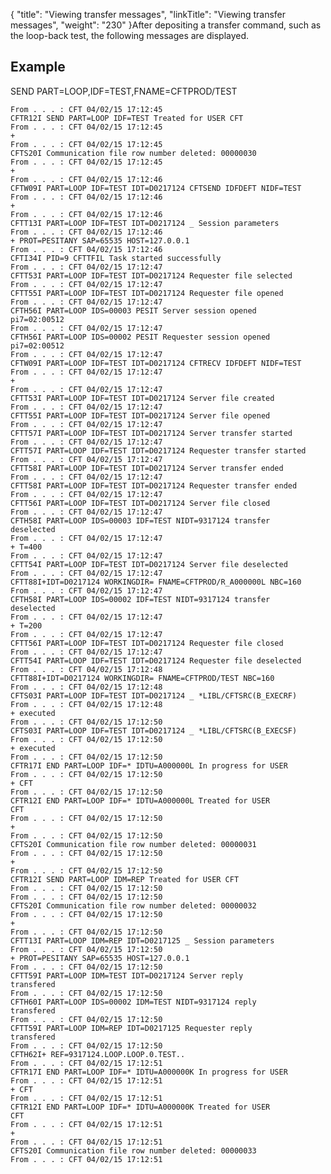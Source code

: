 {
    "title": "Viewing transfer messages",
    "linkTitle": "Viewing transfer messages",
    "weight": "230"
}After depositing a transfer command, such as the loop-back test, the following messages are displayed.

## Example

SEND PART=LOOP,IDF=TEST,FNAME=CFTPROD/TEST



    From . . . : CFT 04/02/15 17:12:45
    CFTR12I SEND PART=LOOP IDF=TEST Treated for USER CFT
    From . . . : CFT 04/02/15 17:12:45
    +
    From . . . : CFT 04/02/15 17:12:45
    CFTS20I Communication file row number deleted: 00000030
    From . . . : CFT 04/02/15 17:12:45
    +
    From . . . : CFT 04/02/15 17:12:46
    CFTW09I PART=LOOP IDF=TEST IDT=D0217124 CFTSEND IDFDEFT NIDF=TEST
    From . . . : CFT 04/02/15 17:12:46
    +
    From . . . : CFT 04/02/15 17:12:46
    CFTT13I PART=LOOP IDF=TEST IDT=D0217124 _ Session parameters
    From . . . : CFT 04/02/15 17:12:46
    + PROT=PESITANY SAP=65535 HOST=127.0.0.1
    From . . . : CFT 04/02/15 17:12:46
    CFTI34I PID=9 CFTTFIL Task started successfully
    From . . . : CFT 04/02/15 17:12:47
    CFTT53I PART=LOOP IDF=TEST IDT=D0217124 Requester file selected
    From . . . : CFT 04/02/15 17:12:47
    CFTT55I PART=LOOP IDF=TEST IDT=D0217124 Requester file opened
    From . . . : CFT 04/02/15 17:12:47
    CFTH56I PART=LOOP IDS=00003 PESIT Server session opened
    pi7=02:00512
    From . . . : CFT 04/02/15 17:12:47
    CFTH56I PART=LOOP IDS=00002 PESIT Requester session opened
    pi7=02:00512
    From . . . : CFT 04/02/15 17:12:47
    CFTW09I PART=LOOP IDF=TEST IDT=D0217124 CFTRECV IDFDEFT NIDF=TEST
    From . . . : CFT 04/02/15 17:12:47
    +
    From . . . : CFT 04/02/15 17:12:47
    CFTT53I PART=LOOP IDF=TEST IDT=D0217124 Server file created
    From . . . : CFT 04/02/15 17:12:47
    CFTT55I PART=LOOP IDF=TEST IDT=D0217124 Server file opened
    From . . . : CFT 04/02/15 17:12:47
    CFTT57I PART=LOOP IDF=TEST IDT=D0217124 Server transfer started
    From . . . : CFT 04/02/15 17:12:47
    CFTT57I PART=LOOP IDF=TEST IDT=D0217124 Requester transfer started
    From . . . : CFT 04/02/15 17:12:47
    CFTT58I PART=LOOP IDF=TEST IDT=D0217124 Server transfer ended
    From . . . : CFT 04/02/15 17:12:47
    CFTT58I PART=LOOP IDF=TEST IDT=D0217124 Requester transfer ended
    From . . . : CFT 04/02/15 17:12:47
    CFTT56I PART=LOOP IDF=TEST IDT=D0217124 Server file closed
    From . . . : CFT 04/02/15 17:12:47
    CFTH58I PART=LOOP IDS=00003 IDF=TEST NIDT=9317124 transfer
    deselected
    From . . . : CFT 04/02/15 17:12:47
    + T=400
    From . . . : CFT 04/02/15 17:12:47
    CFTT54I PART=LOOP IDF=TEST IDT=D0217124 Server file deselected
    From . . . : CFT 04/02/15 17:12:47
    CFTT88I+IDT=D0217124 WORKINGDIR= FNAME=CFTPROD/R_A000000L NBC=160
    From . . . : CFT 04/02/15 17:12:47
    CFTH58I PART=LOOP IDS=00002 IDF=TEST NIDT=9317124 transfer
    deselected
    From . . . : CFT 04/02/15 17:12:47
    + T=200
    From . . . : CFT 04/02/15 17:12:47
    CFTT56I PART=LOOP IDF=TEST IDT=D0217124 Requester file closed
    From . . . : CFT 04/02/15 17:12:47
    CFTT54I PART=LOOP IDF=TEST IDT=D0217124 Requester file deselected
    From . . . : CFT 04/02/15 17:12:48
    CFTT88I+IDT=D0217124 WORKINGDIR= FNAME=CFTPROD/TEST NBC=160
    From . . . : CFT 04/02/15 17:12:48
    CFTS03I PART=LOOP IDF=TEST IDT=D0217124 _ *LIBL/CFTSRC(B_EXECRF)
    From . . . : CFT 04/02/15 17:12:48
    + executed
    From . . . : CFT 04/02/15 17:12:50
    CFTS03I PART=LOOP IDF=TEST IDT=D0217124 _ *LIBL/CFTSRC(B_EXECSF)
    From . . . : CFT 04/02/15 17:12:50
    + executed
    From . . . : CFT 04/02/15 17:12:50
    CFTR17I END PART=LOOP IDF=* IDTU=A000000L In progress for USER
    From . . . : CFT 04/02/15 17:12:50
    + CFT
    From . . . : CFT 04/02/15 17:12:50
    CFTR12I END PART=LOOP IDF=* IDTU=A000000L Treated for USER
    CFT
    From . . . : CFT 04/02/15 17:12:50
    +
    From . . . : CFT 04/02/15 17:12:50
    CFTS20I Communication file row number deleted: 00000031
    From . . . : CFT 04/02/15 17:12:50
    +
    From . . . : CFT 04/02/15 17:12:50
    CFTR12I SEND PART=LOOP IDM=REP Treated for USER CFT
    From . . . : CFT 04/02/15 17:12:50
    From . . . : CFT 04/02/15 17:12:50
    CFTS20I Communication file row number deleted: 00000032
    From . . . : CFT 04/02/15 17:12:50
    +
    From . . . : CFT 04/02/15 17:12:50
    CFTT13I PART=LOOP IDM=REP IDT=D0217125 _ Session parameters
    From . . . : CFT 04/02/15 17:12:50
    + PROT=PESITANY SAP=65535 HOST=127.0.0.1
    From . . . : CFT 04/02/15 17:12:50
    CFTT59I PART=LOOP IDM=TEST IDT=D0217124 Server reply
    transfered
    From . . . : CFT 04/02/15 17:12:50
    CFTH60I PART=LOOP IDS=00002 IDM=TEST NIDT=9317124 reply
    transfered
    From . . . : CFT 04/02/15 17:12:50
    CFTT59I PART=LOOP IDM=REP IDT=D0217125 Requester reply
    transfered
    From . . . : CFT 04/02/15 17:12:50
    CFTH62I+ REF=9317124.LOOP.LOOP.0.TEST..
    From . . . : CFT 04/02/15 17:12:51
    CFTR17I END PART=LOOP IDF=* IDTU=A000000K In progress for USER
    From . . . : CFT 04/02/15 17:12:51
    + CFT
    From . . . : CFT 04/02/15 17:12:51
    CFTR12I END PART=LOOP IDF=* IDTU=A000000K Treated for USER
    CFT
    From . . . : CFT 04/02/15 17:12:51
    +
    From . . . : CFT 04/02/15 17:12:51
    CFTS20I Communication file row number deleted: 00000033
    From . . . : CFT 04/02/15 17:12:51
